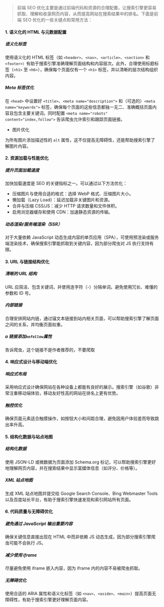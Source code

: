 > 前端 SEO 优化主要是通过前端代码和资源的合理配置，让搜索引擎更容易抓取、理解和收录网页内容，从而提高网站在搜索结果中的排名。下面是前端 SEO 优化的一些关键点和常用方法：

#### 1. 语义化的 HTML 与元数据配置

##### 语义化标签

使用语义化的 HTML 标签（如 `<header>`、`<nav>`、`<article>`、`<section>` 和 `<footer>）`有助于搜索引擎准确理解页面结构和内容层次。此外，合理使用标题标签（`<h1>` 至 `<h6>`），确保每个页面仅有一个 `<h1>` 标签，并以清晰的层次结构组织内容。

##### Meta 标签优化

在 `<head>` 中设置好 `<title>`、`<meta name="description">` 和（可选的）`<meta name="keywords">` 标签，确保每个页面的这些信息都独一无二、准确概括页面内容且包含主要关键词。同时配置 `<meta name="robots" content="index,follow">` 告诉爬虫允许索引和跟踪页面链接。

- 图片优化

为所有图片添加描述性的 `alt` 属性，这不仅提高无障碍性，还能帮助搜索引擎了解图片内容。

#### 2. 资源加载与性能优化

##### 提升页面加载速度

加快加载速度是 SEO 的关键指标之一。可以通过以下方法优化：

- 压缩图片与使用合适的格式：选择 WebP 格式、压缩图片大小。
- 懒加载（Lazy Load）：延迟加载非关键图片和资源。
- 合并与压缩 CSS/JS：减少 HTTP 请求数量和文件体积。
- 启用浏览器缓存和使用 CDN：加速静态资源的传输。

##### 动态渲染/服务端渲染（SSR）

对于大量依赖 JavaScript 动态生成内容的单页应用（SPA），可使用预渲染或服务端渲染技术，确保搜索引擎能抓取到关键内容，因为部分爬虫对 JS 执行支持有限。

#### 3. URL 与链接结构优化

##### 清晰的 URL 结构

URL 应简洁、包含关键词，并使用连字符（-）分隔单词。避免使用冗长、难懂的参数和 ID 号。

##### 内部链接

合理安排网站内链，通过锚文本链接到站内相关页面，可以帮助搜索引擎了解页面之间的关系，并均衡页面权重。

##### a 链接添加`nofollow`属性

告诉爬虫，这个链接不是作者推荐的，不要爬取

#### 4. 响应式设计与移动端优化

##### 响应式布局

采用响应式设计确保网站在各种设备上都能有良好的展示。搜索引擎（如谷歌）非常注重移动端体验，移动友好性高的网站在排名上更有优势。

##### 触控优化

确保页面元素适合触摸操作，如按钮大小和间距合理，避免因用户体验差而导致跳出率升高。

#### 5. 结构化数据与站点地图

##### 结构化数据

使用 JSON-LD 或微数据为页面添加 Schema.org 标记，可以帮助搜索引擎更好地理解网页内容，并在搜索结果中显示富媒体信息（如评分、价格等）。

##### XML 站点地图

生成 XML 站点地图并提交给 Google Search Console、Bing Webmaster Tools 以及百度站长平台，有助于搜索引擎快速发现和索引网站所有页面。

#### 6. 代码质量与无障碍优化

##### 避免通过 JavaScript 输出重要内容

确保关键信息直接出现在 HTML 中而非依赖 JS 动态生成，因为部分搜索引擎爬虫可能不会执行 JS。

##### 减少使用 iframe

尽量避免使用 iframe 嵌入内容，因为 iframe 内的内容不易被爬虫抓取。

##### 无障碍优化

使用合适的 ARIA 属性和语义化标签（如 `<nav>`、`<aside>`、`<main>`）提高页面无障碍性，有助于搜索引擎更好理解页面内容。

